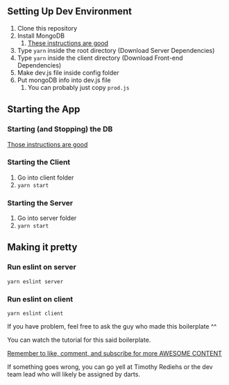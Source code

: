 ## Setting Up Dev Environment
1. Clone this repository
2. Install MongoDB
   1. [These instructions are good](https://docs.mongodb.com/manual/tutorial/)
3. Type  `yarn` inside the root directory  (Download Server Dependencies) 
4. Type `yarn` inside the client directory (Download Front-end Dependencies)
5. Make dev.js file inside config folder
6. Put mongoDB info into dev.js file
   1. You can probably just copy `prod.js` 

## Starting the App
### Starting (and Stopping) the DB
[Those instructions are good](https://docs.mongodb.com/manual/tutorial/)
### Starting the Client
1. Go into client folder
2. `yarn start`
### Starting the Server 
1. Go into server folder
2. `yarn start`

## Making it pretty
### Run eslint on server
`yarn eslint server`
### Run eslint on client
`yarn eslint client`

If you have problem, feel free to ask the guy who made this boilerplate ^^ 

You can watch the tutorial for this said boilerplate.

[Remember to like, comment, and subscribe for more AWESOME CONTENT](https://www.youtube.com/channel/UCFyXA9x8lpL3EYWeYhj4C4Q?view_as=subscriber)

If something goes wrong, you can go yell at Timothy Rediehs or the dev team lead who will likely be assigned by darts.
